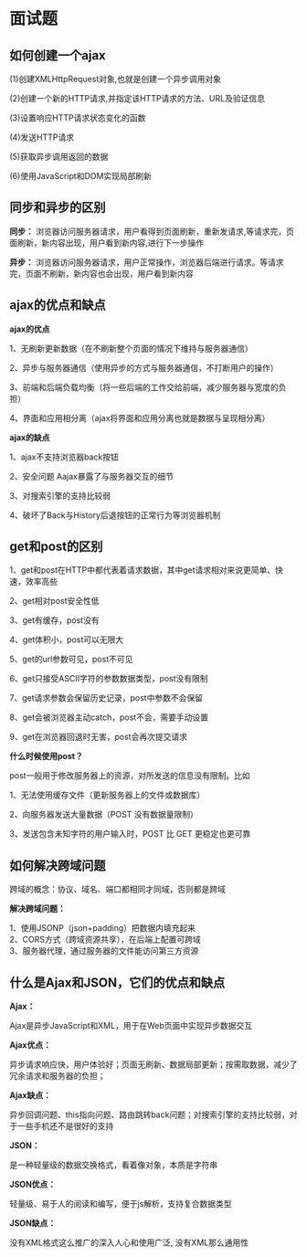 # 面试题
## 如何创建一个ajax
(1)创建XMLHttpRequest对象,也就是创建一个异步调用对象  

(2)创建一个新的HTTP请求,并指定该HTTP请求的方法、URL及验证信息  

(3)设置响应HTTP请求状态变化的函数   

(4)发送HTTP请求   

(5)获取异步调用返回的数据 

(6)使用JavaScript和DOM实现局部刷新

## 同步和异步的区别
**同步：** 
浏览器访问服务器请求，用户看得到页面刷新，重新发请求,等请求完，页面刷新，新内容出现，用户看到新内容,进行下一步操作

**异步：**
浏览器访问服务器请求，用户正常操作，浏览器后端进行请求。等请求完，页面不刷新，新内容也会出现，用户看到新内容
## ajax的优点和缺点
**ajax的优点** 

1、无刷新更新数据（在不刷新整个页面的情况下维持与服务器通信）  

2、异步与服务器通信（使用异步的方式与服务器通信，不打断用户的操作）

3、前端和后端负载均衡（将一些后端的工作交给前端，减少服务器与宽度的负担）
    
4、界面和应用相分离（ajax将界面和应用分离也就是数据与呈现相分离）

**ajax的缺点**

1、ajax不支持浏览器back按钮 

2、安全问题 Aajax暴露了与服务器交互的细节    

3、对搜索引擎的支持比较弱    

4、破坏了Back与History后退按钮的正常行为等浏览器机制

## get和post的区别
1、get和post在HTTP中都代表着请求数据，其中get请求相对来说更简单、快速，效率高些 

2、get相对post安全性低  
    
3、get有缓存，post没有 

4、get体积小，post可以无限大  

5、get的url参数可见，post不可见   

6、get只接受ASCII字符的参数数据类型，post没有限制  

7、get请求参数会保留历史记录，post中参数不会保留   

8、get会被浏览器主动catch，post不会，需要手动设置  

9、get在浏览器回退时无害，post会再次提交请求

**什么时候使用post？**

post一般用于修改服务器上的资源，对所发送的信息没有限制。比如

1、无法使用缓存文件（更新服务器上的文件或数据库） 

2、向服务器发送大量数据（POST 没有数据量限制）    

3、发送包含未知字符的用户输入时，POST 比 GET 更稳定也更可靠

## 如何解决跨域问题
跨域的概念：协议、域名、端口都相同才同域，否则都是跨域

**解决跨域问题：**


1、使用JSONP（json+padding）把数据内填充起来    
2、CORS方式（跨域资源共享），在后端上配置可跨域    
3、服务器代理，通过服务器的文件能访问第三方资源
## 什么是Ajax和JSON，它们的优点和缺点
**Ajax：**

Ajax是异步JavaScript和XML，用于在Web页面中实现异步数据交互

**Ajax优点：**

异步请求响应快，用户体验好；页面无刷新、数据局部更新；按需取数据，减少了冗余请求和服务器的负担；

**Ajax缺点：**

异步回调问题、this指向问题、路由跳转back问题；对搜索引擎的支持比较弱，对于一些手机还不是很好的支持

**JSON：**

是一种轻量级的数据交换格式，看着像对象，本质是字符串

**JSON优点：**

轻量级、易于人的阅读和编写，便于js解析，支持复合数据类型

**JSON缺点：**

没有XML格式这么推广的深入人心和使用广泛, 没有XML那么通用性
